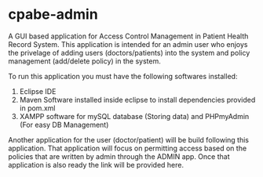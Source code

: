 # cpabe-admin

A GUI based application for Access Control Management in Patient Health Record System. 
This application is intended for an admin user who enjoys the privelage of adding users (doctors/patients) into the system and policy management (add/delete policy) in the system.

To run this application you must have the following softwares installed:
1. Eclipse IDE
2. Maven Software installed inside eclipse to install dependencies provided in pom.xml
3. XAMPP software for mySQL database (Storing data) and PHPmyAdmin (For easy DB Management)
          
Another application for the user (doctor/patient) will be build following this application. That application will focus on permitting access based on the policies that are written by admin through the ADMIN app. Once that application is also ready the link will be provided here.
